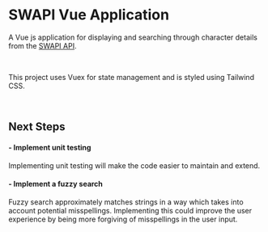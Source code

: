 # SWAPI Vue Application

A Vue js application for displaying and searching through character details from the [SWAPI API](https://swapi.dev/).

<br />

This project uses Vuex for state management and is styled using Tailwind CSS.

<br />

## Next Steps

#### - Implement unit testing
Implementing unit testing will make the code easier to maintain and extend.

#### - Implement a fuzzy search
Fuzzy search approximately matches strings in a way which takes into account potential misspellings. Implementing this could improve the user experience by being more forgiving of misspellings in the user input.
